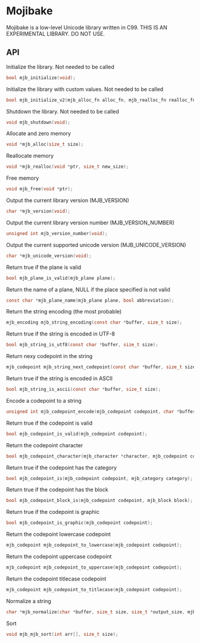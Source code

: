 # Mojibake

Mojibake is a low-level Unicode library written in C99. THIS IS AN EXPERIMENTAL LIBRARY. DO NOT USE.

## API

Initialize the library. Not needed to be called
```c
bool mjb_initialize(void);
```

Initialize the library with custom values. Not needed to be called
```c
bool mjb_initialize_v2(mjb_alloc_fn alloc_fn, mjb_realloc_fn realloc_fn, mjb_free_fn free_fn);
```

Shutdown the library. Not needed to be called
```c
void mjb_shutdown(void);
```

Allocate and zero memory
```c
void *mjb_alloc(size_t size);
```

Reallocate memory
```c
void *mjb_realloc(void *ptr, size_t new_size);
```

Free memory
```c
void mjb_free(void *ptr);
```

Output the current library version (MJB_VERSION)
```c
char *mjb_version(void);
```

Output the current library version number (MJB_VERSION_NUMBER)
```c
unsigned int mjb_version_number(void);
```

Output the current supported unicode version (MJB_UNICODE_VERSION)
```c
char *mjb_unicode_version(void);
```

Return true if the plane is valid
```c
bool mjb_plane_is_valid(mjb_plane plane);
```

Return the name of a plane, NULL if the place specified is not valid
```c
const char *mjb_plane_name(mjb_plane plane, bool abbreviation);
```

Return the string encoding (the most probable)
```c
mjb_encoding mjb_string_encoding(const char *buffer, size_t size);
```

Return true if the string is encoded in UTF-8
```c
bool mjb_string_is_utf8(const char *buffer, size_t size);
```

Return nexy codepoint in the string
```c
mjb_codepoint mjb_string_next_codepoint(const char *buffer, size_t size, size_t *next);
```

Return true if the string is encoded in ASCII
```c
bool mjb_string_is_ascii(const char *buffer, size_t size);
```

Encode a codepoint to a string
```c
unsigned int mjb_codepoint_encode(mjb_codepoint codepoint, char *buffer, size_t size, mjb_encoding encoding);
```

Return true if the codepoint is valid
```c
bool mjb_codepoint_is_valid(mjb_codepoint codepoint);
```

Return the codepoint character
```c
bool mjb_codepoint_character(mjb_character *character, mjb_codepoint codepoint);
```

Return true if the codepoint has the category
```c
bool mjb_codepoint_is(mjb_codepoint codepoint, mjb_category category);
```

Return true if the codepoint has the block
```c
bool mjb_codepoint_block_is(mjb_codepoint codepoint, mjb_block block);
```

Return true if the codepoint is graphic
```c
bool mjb_codepoint_is_graphic(mjb_codepoint codepoint);
```

Return the codepoint lowercase codepoint
```c
mjb_codepoint mjb_codepoint_to_lowercase(mjb_codepoint codepoint);
```

Return the codepoint uppercase codepoint
```c
mjb_codepoint mjb_codepoint_to_uppercase(mjb_codepoint codepoint);
```

Return the codepoint titlecase codepoint
```c
mjb_codepoint mjb_codepoint_to_titlecase(mjb_codepoint codepoint);
```

Normalize a string
```c
char *mjb_normalize(char *buffer, size_t size, size_t *output_size, mjb_encoding encoding, mjb_normalization form);
```

Sort
```c
void mjb_mjb_sort(int arr[], size_t size);
```
